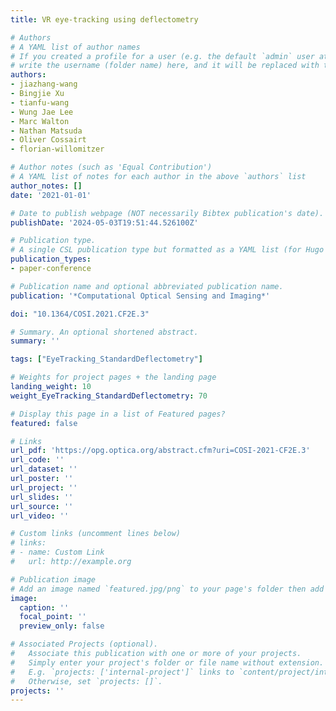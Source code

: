 ```yaml
---
title: VR eye-tracking using deflectometry

# Authors
# A YAML list of author names
# If you created a profile for a user (e.g. the default `admin` user at `content/authors/admin/`), 
# write the username (folder name) here, and it will be replaced with their full name and linked to their profile.
authors:
- jiazhang-wang
- Bingjie Xu
- tianfu-wang
- Wung Jae Lee
- Marc Walton
- Nathan Matsuda
- Oliver Cossairt
- florian-willomitzer

# Author notes (such as 'Equal Contribution')
# A YAML list of notes for each author in the above `authors` list
author_notes: []
date: '2021-01-01'

# Date to publish webpage (NOT necessarily Bibtex publication's date).
publishDate: '2024-05-03T19:51:44.526100Z'

# Publication type.
# A single CSL publication type but formatted as a YAML list (for Hugo requirements).
publication_types:
- paper-conference

# Publication name and optional abbreviated publication name.
publication: '*Computational Optical Sensing and Imaging*'

doi: "10.1364/COSI.2021.CF2E.3"

# Summary. An optional shortened abstract.
summary: ''

tags: ["EyeTracking_StandardDeflectometry"]

# Weights for project pages + the landing page
landing_weight: 10
weight_EyeTracking_StandardDeflectometry: 70

# Display this page in a list of Featured pages?
featured: false

# Links
url_pdf: 'https://opg.optica.org/abstract.cfm?uri=COSI-2021-CF2E.3'
url_code: ''
url_dataset: ''
url_poster: ''
url_project: ''
url_slides: ''
url_source: ''
url_video: ''

# Custom links (uncomment lines below)
# links:
# - name: Custom Link
#   url: http://example.org

# Publication image
# Add an image named `featured.jpg/png` to your page's folder then add a caption below.
image:
  caption: ''
  focal_point: ''
  preview_only: false

# Associated Projects (optional).
#   Associate this publication with one or more of your projects.
#   Simply enter your project's folder or file name without extension.
#   E.g. `projects: ['internal-project']` links to `content/project/internal-project/index.md`.
#   Otherwise, set `projects: []`.
projects: ''
---
```

